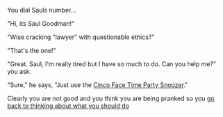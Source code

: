 You dial Sauls number...

"Hi, its Saul Goodman!"

"Wise cracking "lawyer" with questionable ethics?"

"That's the one!"

"Great. Saul, I'm really tired but I have so much to do. Can you help me?" you ask.

"Sure," he says, "Just use the [Cinco Face Time Party Snoozer](https://www.youtube.com/watch?v=Tvu2ZI329V4)."

Clearly you are not good and you think you are being pranked so you
[go back to thinking about what you should do](../marshmallow.md)
